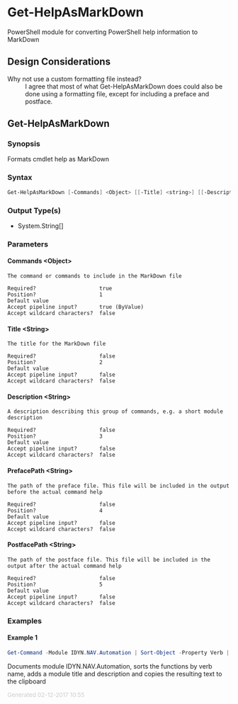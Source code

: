 # Get-HelpAsMarkDown

PowerShell module for converting PowerShell help information to MarkDown

## Design Considerations

<dl>
    <dt>Why not use a custom formatting file instead?</dt>
    <dd>I agree that most of what Get-HelpAsMarkDown does could also be done using a formatting file, except for including a preface and postface.</dd>
</dl>

<a name="Get-HelpAsMarkDown"></a>
## Get-HelpAsMarkDown
### Synopsis
Formats cmdlet help as MarkDown
### Syntax
```powershell
Get-HelpAsMarkDown [-Commands] <Object> [[-Title] <string>] [[-Description] <string>] [[-PrefacePath] <string>] [[-PostfacePath] <string>] [<CommonParameters>]
```
### Output Type(s)

- System.String[]

### Parameters
#### Commands &lt;Object&gt;
    The command or commands to include in the MarkDown file
    
    Required?                    true
    Position?                    1
    Default value                
    Accept pipeline input?       true (ByValue)
    Accept wildcard characters?  false
#### Title &lt;String&gt;
    The title for the MarkDown file
    
    Required?                    false
    Position?                    2
    Default value                
    Accept pipeline input?       false
    Accept wildcard characters?  false
#### Description &lt;String&gt;
    A description describing this group of commands, e.g. a short module description
    
    Required?                    false
    Position?                    3
    Default value                
    Accept pipeline input?       false
    Accept wildcard characters?  false
#### PrefacePath &lt;String&gt;
    The path of the preface file. This file will be included in the output before the actual command help
    
    Required?                    false
    Position?                    4
    Default value                
    Accept pipeline input?       false
    Accept wildcard characters?  false
#### PostfacePath &lt;String&gt;
    The path of the postface file. This file will be included in the output after the actual command help
    
    Required?                    false
    Position?                    5
    Default value                
    Accept pipeline input?       false
    Accept wildcard characters?  false
### Examples
#### Example 1 
```powershell
Get-Command -Module IDYN.NAV.Automation | Sort-Object -Property Verb | Get-HelpAsMarkDown -Title IDYN.NAV.Automation -Description 'PowerShell cmdlets for IDYN developers.' | clip

```

Documents module IDYN.NAV.Automation, sorts the functions by verb name, adds a module title and description and copies the resulting text to the clipboard
<div style='font-size:small; color: #ccc'>Generated 02-12-2017 10:55</div>
